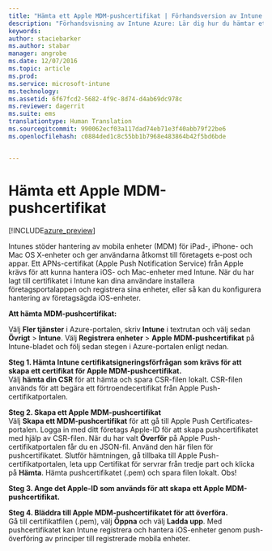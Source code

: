 ```yaml
---
title: "Hämta ett Apple MDM-pushcertifikat | Förhandsversion av Intune Azure | Microsoft Docs"
description: "Förhandsvisning av Intune Azure: Lär dig hur du hämtar ett Apple MDM-pushcertifikat för att hantera iOS-enheter med Intune."
keywords: 
author: staciebarker
ms.author: stabar
manager: angrobe
ms.date: 12/07/2016
ms.topic: article
ms.prod: 
ms.service: microsoft-intune
ms.technology: 
ms.assetid: 6f67fcd2-5682-4f9c-8d74-d4ab69dc978c
ms.reviewer: dagerrit
ms.suite: ems
translationtype: Human Translation
ms.sourcegitcommit: 990062ecf03a117dad74eb71e3f40abb79f22be6
ms.openlocfilehash: c0884ded1c8c55bb1b7968e483864b42f5bd6bde


---
```


# <a name="get-an-apple-mdm-push-certificate"></a>Hämta ett Apple MDM-pushcertifikat 

[!INCLUDE[azure_preview](../includes/azure_preview.md)]

Intunes stöder hantering av mobila enheter (MDM) för iPad-, iPhone- och Mac OS X-enheter och ger användarna åtkomst till företagets e-post och appar. Ett APNs-certifikat (Apple Push Notification Service) från Apple krävs för att kunna hantera iOS- och Mac-enheter med Intune. När du har lagt till certifikatet i Intune kan dina användare installera företagsportalappen och registrera sina enheter, eller så kan du konfigurera hantering av företagsägda iOS-enheter.

**Att hämta MDM-pushcertifikat:**<br>

Välj **Fler tjänster** i Azure-portalen, skriv **Intune** i textrutan och välj sedan **Övrigt** > **Intune**. Välj **Registrera enheter** > **Apple MDM-pushcertifikat** på Intune-bladet och följ sedan stegen i Azure-portalen enligt nedan.

**Steg 1. Hämta Intune certifikatsigneringsförfrågan som krävs för att skapa ett certifikat för Apple MDM-pushcertifikat.**<br>
Välj **hämta din CSR** för att hämta och spara CSR-filen lokalt. CSR-filen används för att begära ett förtroendecertifikat från Apple Push-certifikatportalen.

**Steg 2. Skapa ett Apple MDM-pushcertifikat**<br>
Välj **Skapa ett MDM-pushcertifikat** för att gå till Apple Push Certificates-portalen. Logga in med ditt företags Apple-ID för att skapa pushcertifikatet med hjälp av CSR-filen. När du har valt **Överför** på Apple Push-certifikatportalen får du en JSON-fil. Använd den här filen för pushcertifikatet. Slutför hämtningen, gå tillbaka till Apple Push-certifikatportalen, leta upp Certifikat för servrar från tredje part och klicka på **Hämta**. Hämta pushcertifikatet (.pem) och spara filen lokalt.
Obs!

**Steg 3. Ange det Apple-ID som används för att skapa ett Apple MDM-pushcertifikat.**

**Steg 4. Bläddra till Apple MDM-pushcertifikatet för att överföra.**<br>
Gå till certifikatfilen (.pem), välj **Öppna** och välj **Ladda upp**. Med pushcertifikatet kan Intune registrera och hantera iOS-enheter genom push-överföring av principer till registrerade mobila enheter.



<!--HONumber=Feb17_HO1-->



